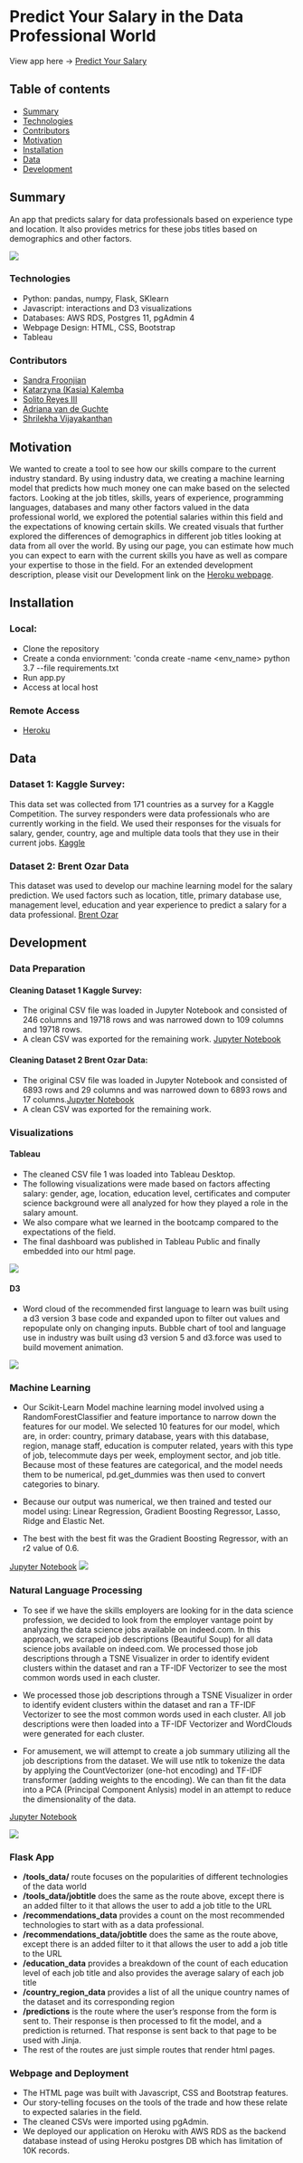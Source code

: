# Predict Your Salary in the Data Professional World 
View app here -> [Predict Your Salary](https://predictyoursalaryy.herokuapp.com/)

## Table of contents
* [Summary](#summary)
* [Technologies](#technologies)
* [Contributors](#contributors)
* [Motivation](#motivation)
* [Installation](#installation)
* [Data](#data)
* [Development](#development)

## Summary
An app that predicts salary for data professionals based on experience type and location. It also provides metrics for these jobs titles based on demographics and other factors. 

![](images/frontpage.png)

### Technologies
* Python: pandas, numpy, Flask, SKlearn 
* Javascript: interactions and D3 visualizations 
* Databases: AWS RDS, Postgres 11, pgAdmin 4
* Webpage Design: HTML, CSS, Bootstrap 
* Tableau 

### Contributors
* [Sandra Froonjian](https://www.linkedin.com/in/sandrafroonjian/) 
* [Katarzyna (Kasia) Kalemba](https://www.linkedin.com/in/katarzynakalemba/)
* [Solito Reyes III](https://www.linkedin.com/in/solitoreyesiii/) 
* [Adriana van de Guchte](https://www.linkedin.com/in/adriana-van-de-guchte-6096791a3/) 
* [Shrilekha Vijayakanthan](https://www.linkedin.com/in/shrilekha-vijayakanthan-1986601b/) 

## Motivation
We wanted to create a tool to see how our skills compare to the current industry standard. By using industry data, we creating a machine learning model that predicts how much money one can make based on the selected factors. Looking at the job titles, skills, years of experience, programming languages, databases and many other factors valued in the data professional world, we explored the potential salaries within this field and the expectations of knowing certain skills. We created visuals that further explored the differences of demographics in different job titles looking at data from all over the world. By using our page, you can estimate how much you can expect to earn with the current skills you have as well as compare your expertise to those in the field. For an extended development description, please visit our Development link on the [Heroku webpage](https://predictyoursalaryy.herokuapp.com/development). 

## Installation 
### Local: 
* Clone the repository 
* Create a conda enviornment: 'conda create -name <env_name> python 3.7 --file requirements.txt
* Run app.py 
* Access at local host

### Remote Access
* [Heroku](https://predictyoursalaryy.herokuapp.com/)

## Data 
### Dataset 1: Kaggle Survey: 
This data set was collected from 171 countries as a survey for a Kaggle Competition. The survey responders were data professionals who are currently working in the field. We used their responses for the visuals for salary, gender, country, age and multiple data tools that they use in their current jobs. 
[Kaggle](https://www.kaggle.com/c/kaggle-survey-2019)

### Dataset 2: Brent Ozar Data
This dataset was used to develop our machine learning model for the salary prediction. We used factors such as location, title, primary database use, management level, education and year experience to predict a salary for a data professional. 
[Brent Ozar](https://www.brentozar.com/archive/2019/01/the-2019-data-professional-salary-survey-results/)


## Development 
### Data Preparation
#### Cleaning Dataset 1 Kaggle Survey: 
* The original CSV file was loaded in Jupyter Notebook and consisted of 246 columns and 19718 rows and was narrowed down to 109 columns and 19718 rows. 
* A clean CSV was exported for the remaining work. [Jupyter Notebook](https://nbviewer.jupyter.org/github/kasiakalemba/Predict-Your-Salary/blob/master/notebooks/data_cleaning_kasia.ipynb)

#### Cleaning Dataset 2 Brent Ozar Data: 
* The original CSV file was loaded in Jupyter Notebook and consisted of 6893 rows and 29 columns and was narrowed down to 6893 rows and 17 columns.[Jupyter Notebook](https://nbviewer.jupyter.org/github/kasiakalemba/Predict-Your-Salary/blob/master/notebooks/data_cleaning_sandy.ipynb)
* A clean CSV was exported for the remaining work. 

### Visualizations 
#### Tableau 
* The cleaned CSV file 1 was loaded into Tableau Desktop. 
* The following visualizations were made based on factors affecting salary: gender, age, location, education level, certificates and computer science background were all analyzed for how they played a role in the salary amount. 
* We also compare what we learned in the bootcamp compared to the expectations of the field. 
* The final dashboard was published in Tableau Public and finally embedded into our html page.

![](images/tableau.png)

#### D3 
* Word cloud of the recommended first language to learn was built using a d3 version 3 base code and expanded upon to filter out values and repopulate only on changing inputs. Bubble chart of tool and language use in industry was built using d3 version 5 and d3.force was used to build movement animation.

![](images/d3.png)


### Machine Learning 
* Our Scikit-Learn Model machine learning model involved using a RandomForestClassifier and feature importance to narrow down the features for our model. We selected 10 features for our model, which are, in order: country, primary database, years with this database, region, manage staff, education is computer related, years with this type of job, telecommute days per week, employment sector, and job title. Because most of these features are categorical, and the model needs them to be numerical, pd.get_dummies was then used to convert categories to binary.

* Because our output was numerical, we then trained and tested our model using: Linear Regression, Gradient Boosting Regressor, Lasso, Ridge and Elastic Net. 

* The best with the best fit was the Gradient Boosting Regressor, with an r2 value of 0.6.

[Jupyter Notebook](https://nbviewer.jupyter.org/github/kasiakalemba/Predict-Your-Salary/blob/master/notebooks/machine_learning_salary_data1.ipynb)
![](images/machinelearn.png)

### Natural Language Processing 
* To see if we have the skills employers are looking for in the data science profession, we decided to look from the employer vantage point by analyzing the data science jobs available on indeed.com. In this approach, we scraped job descriptions (Beautiful Soup) for all data science jobs available on indeed.com. We processed those job descriptions through a TSNE Visualizer in order to identify evident clusters within the dataset and ran a TF-IDF Vectorizer to see the most common words used in each cluster.

* We processed those job descriptions through a TSNE Visualizer in order to identify evident clusters within the dataset and ran a TF-IDF Vectorizer to see the most common words used in each cluster. All job descriptions were then loaded into a TF-IDF Vectorizer and WordClouds were generated for each cluster.

* For amusement, we will attempt to create a job summary utilizing all the job descriptions from the dataset. We will use ntlk to tokenize the data by applying the CountVectorizer (one-hot encoding) and TF-IDF transformer (adding weights to the encoding). We can than fit the data into a PCA (Principal Component Anlysis) model in an attempt to reduce the dimensionality of the data.

[Jupyter Notebook](https://nbviewer.jupyter.org/github/kasiakalemba/Predict-Your-Salary/blob/master/notebooks/NLP.ipynb)

![](images/webscapes.png)

### Flask App 
* **/tools_data/** route focuses on the popularities of different technologies of the data world
* **/tools_data/jobtitle** does the same as the route above, except there is an added filter to it that allows the user to add a job title to the URL
* **/recommendations_data** provides a count on the most recommended technologies to start with as a data professional.
* **/recommendations_data/jobtitle** does the same as the route above, except there is an added filter to it that allows the user to add a job title to the URL
* **/education_data** provides a breakdown of the count of each education level of each job title and also provides the average salary of each job title
* **/country_region_data** provides a list of all the unique country names of the dataset and its corresponding region
* **/predictions** is the route where the user’s response from the form is sent to. Their response is then processed to fit the model, and a prediction is returned. That response is sent back to that page to be used with Jinja.
* The rest of the routes are just simple routes that render html pages.
 
### Webpage and Deployment
* The HTML page was built with Javascript, CSS and Bootstrap features. 
* Our story-telling focuses on the tools of the trade and how these relate to expected salaries in the field. 
* The cleaned CSVs were imported using pgAdmin. 
* We deployed our application on Heroku with AWS RDS as the backend database instead of using Heroku postgres DB which has limitation of 10K records. 





